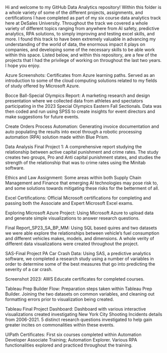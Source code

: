 Hi and welcome to my GitHub Data Analytics repository! Within this folder is a whole variety of some of the different projects, assignments, and certifications I have completed as part of my six course data analytics track here at DeSales University. Throughout the track we covered a whole variety of different topics ranging from anywhere from AI safety, predictive analytics, RPA solutions, to simply improving and testing excel skills, and more. I found this track to have been extremely valuable in advancing my understanding of the world of data, the enormous impact it plays on companies, and developing some of the necessary skills to be able work within this space. Listed below, and within this repository, are a few of the projects that I had the privilege of working on throughout the last two years. I hope you enjoy.

Azure Screenshots: Certificates from Azure learning paths. Served as an introduction to some of the cloud computing solutions related to my fields of study offered by Microsoft Azure. 

Bocce Ball-Special Olympics Report: A marketing research and design presentation where we collected data from athletes and spectators participating in the 2023 Special Olympics Eastern Fall Sectionals. Data was then coded and run using SPSS to create insights for event directors and make suggestions for future events. 

Create Orders Process Automation: Generating invoice documentation and auto populating the results into excel through a robotic processing automation (RPA) solution made within Blue Prism. 

Data Analysis Final Project 1: A comprehensive report studying the relationship between active capital punishment and crime rates. The study creates two groups, Pro and Anti capital punishment states, and studies the strength of the relationship that was to crime rates using the Minitab software. 

Ethics and Law Assignment: Some areas within both Supply Chain Management and Finance that emerging AI technologies may pose risk to, and some solutions towards mitigating these risks for the betterment of all. 

Excel Certifications: Official Microsoft certifications for completing and passing both the Associate and Expert Microsoft Excel exams. 

Exploring Microsoft Azure Project: Using Microsoft Azure to upload data and generate simple visualizations to answer research questions.  

Final Report_SP23_SA_BP_MM: Using SQL based quires and two datasets we were able explore the relationships between vehicle’s fuel consumption and different vehicles makes, models, and dimensions. A whole verity of different data visualizations were created throughout the project. 

SAS-Final Project PA Car Crash Data: Using SAS, a predictive analytics software, we completed a research study using a number of variables in order to determine some of the best measures that go into predicting the severity of a car crash. 

Screenshot 2023: AWS Educate certificates for completed courses. 

Tableau Prep Builder Flow: Preparation steps taken within Tableau Prep Builder. Joining the two datasets on common variables, and cleaning out formatting errors prior to visualization being created. 

Tableau Final Project Dashboard: Dashboard with various interactive visualizations created investigating New York City Shooting Incidents details from 2006-2021. 5 distinct research questions investigated to help gain greater incites on commonalities within these events. 

UIPath Certificates: First six courses completed within Automation Developer Associate Training; Automation Explorer. Various RPA functionalities explored and practiced throughout the training.   
